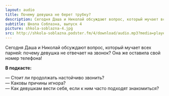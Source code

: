 ```yaml
---
layout: audio
title: Почему девушка не берет трубку?
description: Сегодня Даша и Николай обсуждают вопрос, который мучает всех парней...
subtitle: Школа Соблазна, выпуск 4
picture: shkola-soblazna-4.jpg
src: http://shkola-soblazna.podster.fm/4/download/audio.mp3?media=player
---
```


Сегодня Даша и Николай обсуждают вопрос, который мучает всех парней: почему девушка не отвечает на звонок? Она же оставила свой номер телефона!

**В подкасте:**

— Стоит ли продолжать настойчиво звонить?  
— Каковы причины игнора?  
— Как девушкам вести себя, если к ним часто подходят знакомиться?  
